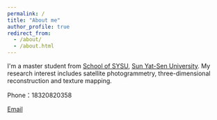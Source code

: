 ```yaml
---
permalink: /
title: "About me"
author_profile: true
redirect_from: 
  - /about/
  - /about.html
---
```



I'm a master student from [School of SYSU](https://sges.sysu.edu.cn/), [Sun Yat-Sen University](https://www.sysu.edu.cn/). My research interest includes satellite photogrammetry, three-dimensional reconstruction and texture mapping.

Phone：18320820358

[Email](mailto:lishq67@mail2.sysu.edu.cn) 
